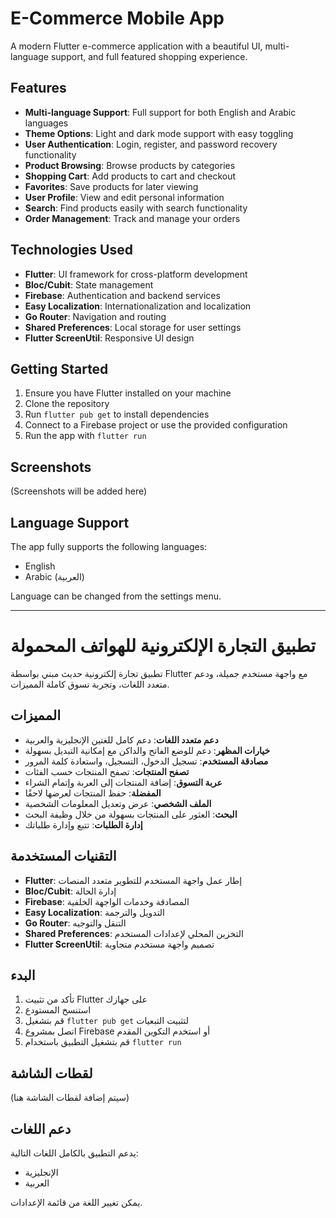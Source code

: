 # E-Commerce Mobile App

A modern Flutter e-commerce application with a beautiful UI, multi-language support, and full featured shopping experience.

## Features

- **Multi-language Support**: Full support for both English and Arabic languages
- **Theme Options**: Light and dark mode support with easy toggling
- **User Authentication**: Login, register, and password recovery functionality
- **Product Browsing**: Browse products by categories
- **Shopping Cart**: Add products to cart and checkout
- **Favorites**: Save products for later viewing
- **User Profile**: View and edit personal information
- **Search**: Find products easily with search functionality
- **Order Management**: Track and manage your orders

## Technologies Used

- **Flutter**: UI framework for cross-platform development
- **Bloc/Cubit**: State management
- **Firebase**: Authentication and backend services
- **Easy Localization**: Internationalization and localization
- **Go Router**: Navigation and routing
- **Shared Preferences**: Local storage for user settings
- **Flutter ScreenUtil**: Responsive UI design

## Getting Started

1. Ensure you have Flutter installed on your machine
2. Clone the repository
3. Run `flutter pub get` to install dependencies
4. Connect to a Firebase project or use the provided configuration
5. Run the app with `flutter run`

## Screenshots

(Screenshots will be added here)

## Language Support

The app fully supports the following languages:

- English
- Arabic (العربية)

Language can be changed from the settings menu.

---

# تطبيق التجارة الإلكترونية للهواتف المحمولة

تطبيق تجارة إلكترونية حديث مبني بواسطة Flutter مع واجهة مستخدم جميلة، ودعم متعدد اللغات، وتجربة تسوق كاملة المميزات.

## المميزات

- **دعم متعدد اللغات**: دعم كامل للغتين الإنجليزية والعربية
- **خيارات المظهر**: دعم للوضع الفاتح والداكن مع إمكانية التبديل بسهولة
- **مصادقة المستخدم**: تسجيل الدخول، التسجيل، واستعادة كلمة المرور
- **تصفح المنتجات**: تصفح المنتجات حسب الفئات
- **عربة التسوق**: إضافة المنتجات إلى العربة وإتمام الشراء
- **المفضلة**: حفظ المنتجات لعرضها لاحقًا
- **الملف الشخصي**: عرض وتعديل المعلومات الشخصية
- **البحث**: العثور على المنتجات بسهولة من خلال وظيفة البحث
- **إدارة الطلبات**: تتبع وإدارة طلباتك

## التقنيات المستخدمة

- **Flutter**: إطار عمل واجهة المستخدم للتطوير متعدد المنصات
- **Bloc/Cubit**: إدارة الحالة
- **Firebase**: المصادقة وخدمات الواجهة الخلفية
- **Easy Localization**: التدويل والترجمة
- **Go Router**: التنقل والتوجيه
- **Shared Preferences**: التخزين المحلي لإعدادات المستخدم
- **Flutter ScreenUtil**: تصميم واجهة مستخدم متجاوبة

## البدء

1. تأكد من تثبيت Flutter على جهازك
2. استنسخ المستودع
3. قم بتشغيل `flutter pub get` لتثبيت التبعيات
4. اتصل بمشروع Firebase أو استخدم التكوين المقدم
5. قم بتشغيل التطبيق باستخدام `flutter run`

## لقطات الشاشة

(سيتم إضافة لقطات الشاشة هنا)

## دعم اللغات

يدعم التطبيق بالكامل اللغات التالية:

- الإنجليزية
- العربية

يمكن تغيير اللغة من قائمة الإعدادات.

